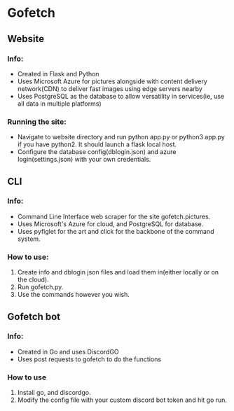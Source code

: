 # Gofetch
## Website
### Info:
* Created in Flask and Python
* Uses Microsoft Azure for pictures alongside with content delivery network(CDN) to deliver fast images using edge servers nearby
* Uses PostgreSQL as the database to allow versatility in services(ie, use all data in multiple platforms)

### Running the site:
- Navigate to website directory and run python app.py or python3 app.py if you have python2. It should launch a flask local host.
- Configure the database config(dblogin.json) and azure login(settings.json) with your own credentials.
 
## CLI
 ### Info:
* Command Line Interface web scraper for the site gofetch.pictures.
* Uses Microsoft's Azure for cloud, and PostgreSQL for database.
* Uses pyfiglet for the art and click for the backbone of the command system.

### How to use:
1) Create info and dblogin json files and load them in(either locally or on the cloud).
2) Run gofetch.py.
3) Use the commands however you wish.

## Gofetch bot
### Info:
  * Created in Go and uses DiscordGO
  * Uses post requests to gofetch to do the functions
### How to use
1) Install go, and discordgo.
2) Modify the config file with your custom discord bot token and hit go run.
